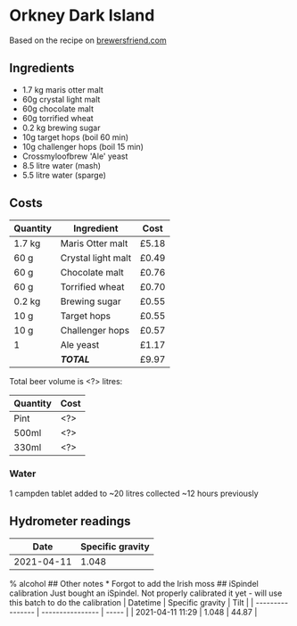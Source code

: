 # Orkney Dark Island

Based on the recipe on [brewersfriend.com](https://www.brewersfriend.com/homebrew/recipe/view/1003951/orkney-dark-island)

## Ingredients

* 1.7 kg maris otter malt
* 60g crystal light malt
* 60g chocolate malt
* 60g torrified wheat
* 0.2 kg brewing sugar
* 10g target hops (boil 60 min)
* 10g challenger hops (boil 15 min)
* Crossmyloofbrew 'Ale' yeast
* 8.5 litre water (mash)
* 5.5 litre water (sparge)

## Costs

| Quantity | Ingredient              | Cost   |
| -------- | ----------------------- | ------ |
| 1.7 kg   | Maris Otter malt        | £5.18  |
| 60 g     | Crystal light malt      | £0.49  |
| 60 g     | Chocolate malt          | £0.76  |
| 60 g     | Torrified wheat         | £0.70  |
| 0.2 kg   | Brewing sugar           | £0.55  |
| 10 g     | Target hops             | £0.55  |
| 10 g     | Challenger hops         | £0.57  |
| 1        | Ale yeast               | £1.17  |
|          | ***TOTAL***             | £9.97  |

Total beer volume is <?> litres:

| Quantity | Cost  |
| -------- | ----- |
| Pint     | <?>   |
| 500ml    | <?>   |
| 330ml    | <?>   |

### Water

1 campden tablet added to ~20 litres collected ~12 hours previously

## Hydrometer readings

| Date       | Specific gravity |
| ---------- | ---------------- |
| 2021-04-11 | 1.048            |

<?> % alcohol

## Other notes

* Forgot to add the Irish moss

## iSpindel calibration

Just bought an iSpindel. Not properly calibrated it yet - will use this batch to do the calibration

| Datetime         | Specific gravity | Tilt  |
| ---------------- | ---------------- | ----- |  
| 2021-04-11 11:29 | 1.048            | 44.87 |
